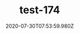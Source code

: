 ---
title: test-174
date: 2020-07-30T07:53:59.980Z
banner_subcontent: asdfsf
category: Case studies
focus: Developing policy and practice
role: Sole trader
organisation_size: Small (10-49 employees)
industry: Energy & Utilities
content: Lorem ipsum dolor sit amet, consectetur adipiscing elit, sed do eiusmod tempor incididunt ut labore et dolore magna aliqua. Ut enim ad minim veniam, quis nostrud exercitation ullamco laboris nisi ut aliquip ex ea commodo consequat. Duis aute irure dolor in reprehenderit in voluptate velit esse cillum dolore eu fugiat nulla pariatur. Excepteur sint occaecat cupidatat non proident, sunt in culpa qui officia deserunt mollit anim id est laborum.
---